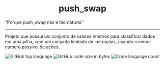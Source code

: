 <h1 align="center">  
	push_swap
  </h1>
  
"Porque push_swap não é tão natural."
- - -



Projeto que possui um conjunto de valores intetiros para classificar dados em uma pilha, com um conjunto limitado de instruções, usando o menor número possível de ações.


<p align="center">
	<img alt="GitHub top language" src="https://img.shields.io/github/languages/top/Fernandacarva/push_swap?color=d55d92" />
	<img alt="GitHub code size in bytes" src="https://img.shields.io/github/languages/code-size/Fernandacarva/push_swap?color=d55d92" />
	<img alt="Code language count" src="https://img.shields.io/github/languages/count/Fernandacarva/push_swap?color=d55d92" />
	
</p>
